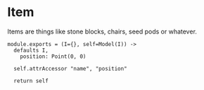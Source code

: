 Item
====

Items are things like stone blocks, chairs, seed pods or whatever.

    module.exports = (I={}, self=Model(I)) ->
      defaults I,
        position: Point(0, 0)

      self.attrAccessor "name", "position"

      return self
